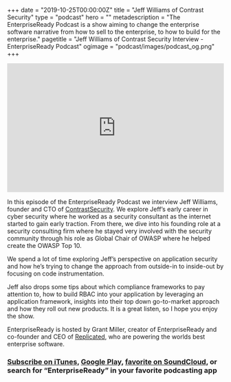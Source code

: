 +++
date = "2019-10-25T00:00:00Z"
title = "Jeff Williams of Contrast Security"
type = "podcast"
hero = ""
metadescription = "The EnterpriseReady Podcast is a show aiming to change the enterprise software narrative from how to sell to the enterprise, to how to build for the enterprise."
pagetitle = "Jeff Williams of Contrast Security Interview - EnterpriseReady Podcast"
ogimage = "podcast/images/podcast_og.png"
+++

<iframe width="100%" height="300" scrolling="no" frameborder="no" allow="autoplay" src="https://w.soundcloud.com/player/?url=https%3A//api.soundcloud.com/tracks/686073352&color=%23ff5500&auto_play=false&hide_related=false&show_comments=true&show_user=true&show_reposts=false&show_teaser=true&visual=true"></iframe>

In this episode of the EnterpriseReady Podcast we interview Jeff Williams, founder and CTO of [ContrastSecurity](https://contrastsecurity.com). We explore Jeff’s early career in cyber security where he worked as a security consultant as the internet started to gain early traction. From there, we dive into his founding role at a security consulting firm where he stayed very involved with the security community through his role as Global Chair of OWASP where he helped create the OWASP Top 10. 

We spend a lot of time exploring Jeff’s perspective on application security and how he’s trying to change the approach from outside-in to inside-out by focusing on code instrumentation.

Jeff also drops some tips about which compliance frameworks to pay attention to, how to build RBAC into your application by leveraging an application framework, insights into their top down go-to-market approach and how they roll out new products. It is a great listen, so I hope you enjoy the show.

EnterpriseReady is hosted by Grant Miller, creator of EnterpriseReady and co-founder and CEO of [Replicated](https://www.replicated.com), who are powering the worlds best enterprise software.

### [Subscribe on iTunes](https://podcasts.apple.com/us/podcast/ep-15-self-protecting-software-jeff-williams-contrast/id1437951282?i=1000451089375), [Google Play](https://play.google.com/music/listen?u=0#/ps/Iq3uifjva44tdvm2orhu4apvjtu), [favorite on SoundCloud](https://soundcloud.com/heavybit/sets/enterpriseready), or search for “EnterpriseReady” in your favorite podcasting app

